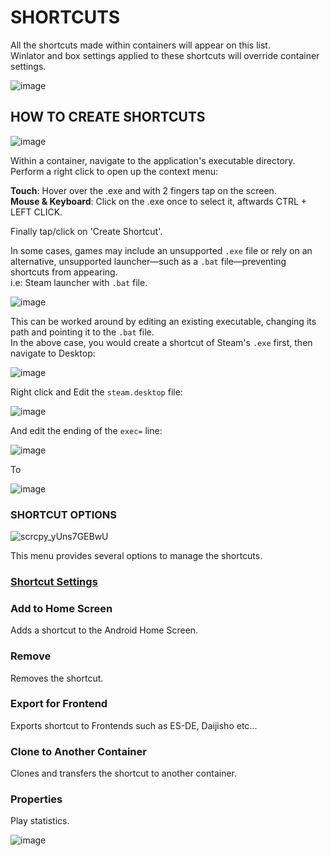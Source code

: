 # SHORTCUTS

All the shortcuts made within containers will appear on this list.  
Winlator and box settings applied to these shortcuts will override container settings.

![image](https://github.com/user-attachments/assets/306af586-ac5a-494a-9bd6-da7ae3225c7f)


## HOW TO CREATE SHORTCUTS

![image](https://github.com/user-attachments/assets/e26963cf-e160-4f8e-a5fd-00ee7192e338)  

Within a container, navigate to the application's executable directory.  
Perform a right click to open up the context menu:

**Touch**: Hover over the .exe and with 2 fingers tap on the screen.  
**Mouse & Keyboard**: Click on the .exe once to select it, aftwards CTRL + LEFT CLICK.  

Finally tap/click on 'Create Shortcut'.

In some cases, games may include an unsupported `.exe` file or rely on an alternative, unsupported launcher—such as a `.bat` file—preventing shortcuts from appearing.  
i.e: Steam launcher with `.bat` file.

![image](https://github.com/user-attachments/assets/0a68934d-a283-48e1-b9dc-6346083104b4)  

This can be worked around by editing an existing executable, changing its path and pointing it to the `.bat` file.  
In the above case, you would create a shortcut of Steam's `.exe` first, then navigate to Desktop:

![image](https://github.com/user-attachments/assets/578cff93-d595-4900-b388-faf6aa19e0a9)  

Right click and Edit the `steam.desktop` file:

![image](https://github.com/user-attachments/assets/dbc933ea-f1a5-463f-b18e-25c529ea464c)  

And edit the ending of the `exec=` line:

![image](https://github.com/user-attachments/assets/6a2b8d9b-e5bc-437f-9ba1-6fa4491acbed)  

To

![image](https://github.com/user-attachments/assets/1452c6b8-165d-499c-8790-7fc354f6100d) 



### SHORTCUT OPTIONS

![scrcpy_yUns7GEBwU](https://github.com/user-attachments/assets/d6b95e3d-d6c3-4a95-8da4-0770a5e29919)  


This menu provides several options to manage the shortcuts.  

### [Shortcut Settings](/docs/shortcut_settings.md)  


### Add to Home Screen  

Adds a shortcut to the Android Home Screen.

### Remove  

Removes the shortcut.

### Export for Frontend  

Exports shortcut to Frontends such as ES-DE, Daijisho etc...

### Clone to Another Container  

Clones and transfers the shortcut to another container.

### Properties  

Play statistics.  

![image](https://github.com/user-attachments/assets/3df97835-fc99-462f-bb33-519dd9e5c694)

